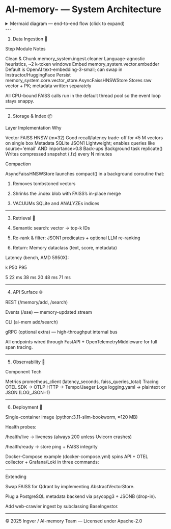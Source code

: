 # AI-memory- — System Architecture

<details>
<summary>Mermaid diagram — end-to-end flow (click to expand)</summary>

```mermaid
graph TD
  subgraph  Ingestion & Vectorisation
    A[Incoming content<br />(text • PDF • web-hook)] -->|clean + chunk| B[Embedder<br />(OpenAI • Instructor)]
    B -->|1280-d vector| C((Vector))
  end

  %% Storage layer
  C --> D[FAISS HNSW Index]
  D -->|top-k IDs| E[Rank & Filter]
  E --> F[(SQLite JSON1<br />metadata)]

  %% Retrieval
  F -->|payload| G[[Client / LLM<br />prompt builder]]
```

</details>
---

1. Data Ingestion 🚚

Step	Module	Notes

Clean & Chunk	memory_system.ingest.cleaner	Language-agnostic heuristics, ~2 k-token windows
Embed	memory_system.vector.embedder	Default is OpenAI text-embedding-3-small; can swap in Instructor/HuggingFace
Persist	memory_system.core.vector_store.AsyncFaissHNSWStore	Stores raw vector + PK; metadata written separately


All CPU-bound FAISS calls run in the default thread pool so the event loop stays snappy.


---

2. Storage & Index 📦

Layer	Implementation	Why

Vector	FAISS HNSW (m=32)	Good recall/latency trade-off for ≤5 M vectors on single box
Metadata	SQLite JSON1	Lightweight; enables queries like source='email' AND importance>0.8
Back-ups	Background task replicate()	Writes compressed snapshot (.fz) every N minutes


Compaction

AsyncFaissHNSWStore launches compact() in a background coroutine that:

1. Removes tombstoned vectors


2. Shrinks the .index blob with FAISS’s in-place merge


3. VACUUMs SQLite and ANALYZEs indices


---

3. Retrieval 🔎

1. Semantic search: vector → top-k IDs


2. Re-rank & filter: JSON1 predicates + optional LLM re-ranking


3. Return: Memory dataclass (text, score, metadata)



Latency (bench, AMD 5950X):

k	P50	P95

5	22 ms	38 ms
20	48 ms	71 ms


---

4. API Surface 🌐

REST (/memory/add, /search)

Events (/sse) — memory-updated stream

CLI (ai-mem add/search)

gRPC (optional extra) — high-throughput internal bus


All endpoints wired through FastAPI + OpenTelemetryMiddleware for full span tracing.


---

5. Observability 👀

Component	Tech

Metrics	prometheus_client (latency_seconds, faiss_queries_total)
Tracing	OTEL SDK → OTLP HTTP → Tempo/Jaeger
Logs	logging.yaml → plaintext or JSON (LOG_JSON=1)


---

6. Deployment 🚀

Single-container image (python:3.11-slim-bookworm, ≈120 MB)

Health probes:

/health/live → liveness (always 200 unless Uvicorn crashes)

/health/ready → store ping + FAISS integrity


Docker-Compose example (docker-compose.yml) spins API + OTEL collector + Grafana/Loki in three commands:


---

Extending

Swap FAISS for Qdrant by implementing AbstractVectorStore.

Plug a PostgreSQL metadata backend via psycopg3 + JSONB (drop-in).

Add web-crawler ingest by subclassing BaseIngestor.


---

© 2025 Ingver / AI-memory Team — Licensed under Apache-2.0

